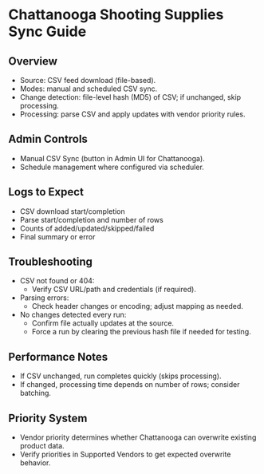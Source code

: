 # Chattanooga Shooting Supplies Sync Guide

## Overview
- Source: CSV feed download (file-based).
- Modes: manual and scheduled CSV sync.
- Change detection: file-level hash (MD5) of CSV; if unchanged, skip processing.
- Processing: parse CSV and apply updates with vendor priority rules.

## Admin Controls
- Manual CSV Sync (button in Admin UI for Chattanooga).
- Schedule management where configured via scheduler.

## Logs to Expect
- CSV download start/completion
- Parse start/completion and number of rows
- Counts of added/updated/skipped/failed
- Final summary or error

## Troubleshooting
- CSV not found or 404:
  - Verify CSV URL/path and credentials (if required).
- Parsing errors:
  - Check header changes or encoding; adjust mapping as needed.
- No changes detected every run:
  - Confirm file actually updates at the source.
  - Force a run by clearing the previous hash file if needed for testing.

## Performance Notes
- If CSV unchanged, run completes quickly (skips processing).
- If changed, processing time depends on number of rows; consider batching.

## Priority System
- Vendor priority determines whether Chattanooga can overwrite existing product data.
- Verify priorities in Supported Vendors to get expected overwrite behavior.




